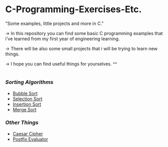 # C-Programming-Exercises-Etc.
"Some examples, little projects and more in C."

-> In this repository you can find some basic C programming examples that i've learned from my first year of engineering learning.

-> There will be also some small projects that i will be trying to learn new things.

-> I hope you can find useful things for yourselves. ^^
#
### *Sorting Algorithms*
  * [Bubble Sort](/Bubble-Sort-Algorithm.c)
  * [Selection Sort](/Selection-Sort-Algorithm.c)
  * [Insertion Sort](/Insertion-Sort-Algorithm.c)
  * [Merge Sort](/MergeSort-Algorithm.c)
  
### *Other Things*
  * [Caesar Cipher](/Caesar-Cipher-Algorithm.c)
  * [Postfix Evaluator](/Postfix-Evaluator.c)

